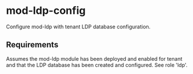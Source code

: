 # mod-ldp-config 

Configure mod-ldp with tenant LDP database configuration.

## Requirements

Assumes the mod-ldp module has been deployed and enabled for tenant and that the 
LDP database has been created and configured.  See role 'ldp'.  

